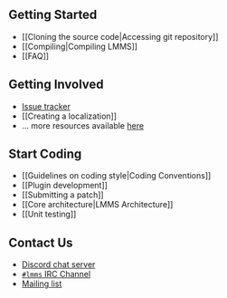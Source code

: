 ## Getting Started

 * [[Cloning the source code|Accessing git repository]]
 * [[Compiling|Compiling LMMS]]  
 * [[FAQ]]

## Getting Involved

 * [Issue tracker](../issues)  
 * [[Creating a localization]]  
 * ... more resources available [here](https://lmms.io/get-involved/)

## Start Coding

 * [[Guidelines on coding style|Coding Conventions]]  
 * [[Plugin development]]  
 * [[Submitting a patch]]
 * [[Core architecture|LMMS Architecture]]  
 * [[Unit testing]]

## Contact Us

 * [Discord chat server](https://discord.gg/5kSc32Z)
 * [`#lmms` IRC Channel](irc://chat.freenode.net/#lmms)
 * [Mailing list](http://lists.sourceforge.net/lists/listinfo/lmms-devel)
